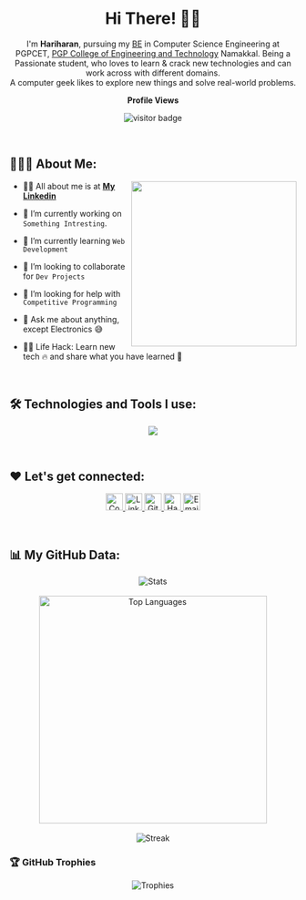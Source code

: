 <h1 align="center">
  Hi There!
  <span role="img" aria-labelledby="wave">
    👋🏻
  </span>
</h1>

<p align="center">
I'm <strong>Hariharan</strong>, pursuing my <u>BE</u> in Computer Science Engineering at PGPCET, <a href="[https://www.annauniv.edu/](https://www.pgpcet.ac.in/)">PGP College of Engineering and Technology</a> Namakkal. Being a Passionate student, who loves to learn & crack new technologies and can work across with different domains.<br> A computer geek likes to explore new things and solve real-world problems.
</p>
<p align="center"><b>Profile Views</b></p>
<p align="center"><img src="https://profile-counter.glitch.me/hariharanrdev/count.svg" alt="visitor badge"/></p>
<br/>

## 👨🏻‍💻 About Me:

<img src="./coding.gif" height="290px" align="right" />

- 🙋‍♂️ All about me is at **[My Linkedin](www.linkedin.com/in/hariharanr04)**

- 🔭 I’m currently working on `Something Intresting`.

- 🌱 I’m currently learning `Web Development`

- 👯 I’m looking to collaborate for `Dev Projects`

- 🤔 I’m looking for help with `Competitive Programming`

- 💬 Ask me about anything, except Electronics :sweat_smile:

- 👨‍💻 Life Hack: Learn new tech :fire: and share what you have learned :tada:


<br>

## 🛠️ Technologies and Tools I use:

<p align="center">
  <a href="https://skillicons.dev">
    <img src="https://skillicons.dev/icons?i=python,flask,mysql,c,java,git,github,githubactions,vscode,html,css,mongodb,sqlite,&perline=10" />
  </a>
</p>

<br>

## ❤️ Let's get connected:

<p align="center">
 <a href="https://www.codechef.com/users/hariharanrdev" target="_blank">
    <img alt="CodeChef" src="https://img.shields.io/badge/CodeChef-%23D41C4A.svg?&style=for-the-badge&logo=codechef&logoColor=white" height="30px"/>
  </a>
  <a href="https://www.linkedin.com/in/hariharanr04" target="_blank">
    <img alt="LinkedIn" src="https://img.shields.io/badge/linkedin-%230077B5.svg?&style=for-the-badge&logo=linkedin&logoColor=white"  height="30px"/>
  </a> 
  <a href="https://github.com/hariharanrdev" target="_blank">
    <img alt="Github" src="https://img.shields.io/badge/GitHub-100000?style=for-the-badge&logo=github&logoColor=white"  height="30px"/>
  </a> 
  <a href="https://www.hackerrank.com/hariharanrdev" target="_blank">
    <img alt="HackerRank" src="https://img.shields.io/badge/HackerRank-%2300EA64.svg?&style=for-the-badge&logo=hackerrank&logoColor=white" height="30px"/>
  </a>
  <a href="mailto:hariharanrdev@gmail.com" target="_blank">
    <img alt="Email" src="https://img.shields.io/badge/Gmail-D14836?style=for-the-badge&logo=gmail&logoColor=white"  height="30px"/>
  </a>
</p>

<br>

## 📊 My GitHub Data:

<div align="center">
  <img src="https://github-readme-stats.anuraghazra1.vercel.app/api?username=hariharanrdev&show_icons=true&count_private=true&theme=tokyonight" alt="Stats" />
  <br><br>
  <img width="400" src="https://github-readme-stats.vercel.app/api/top-langs/?username=hariharanrdevv&theme=tokyonight&hide=html&exclude_repo=portfolio,mit-healthcentre-website,MomConnect-360,staff-portfolio" alt="Top Languages" />
  <br><br>
  <img src="https://github-readme-streak-stats.herokuapp.com/?user=hariharanrdev&theme=tokyonight" alt="Streak" />
</div>

### 🏆 GitHub Trophies
<div align="center">
  <img src="https://github-profile-trophy.vercel.app/?username=hariharanrdev&theme=tokyonight&column=4&row=2&margin-w=15&margin-h=15" alt="Trophies"/>
</div>

<!-- <img src="https://leetcode-stats-six.vercel.app/?username=hariharanrdev&theme=dark" /> -->
